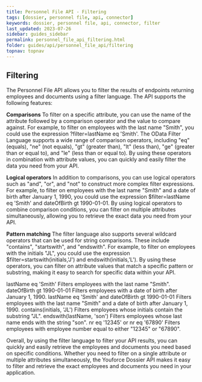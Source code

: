 ```yaml
---
title: Personnel File API - Filtering
tags: [dossier, personnel file, api, connector]
keywords: dossier, personnel file, api, connector, filter
last_updated: 2023-07-26
sidebar: guides_sidebar
permalink: personnel_file_api_filtering.html
folder: guides/api/personnel_file_api/filtering
topnav: topnav
---
```


<h2>Filtering</h2>

The Personnel File API allows you to filter the results of endpoints returning employees and documents using a filter language. The API supports the following features:

**Comparisons**
To filter on a specific attribute, you can use the name of the attribute followed by a comparison operator and the value to compare against. For example, to filter on employees with the last name "Smith", you could use the expression ?filter=lastName eq 'Smith'. The OData Filter Language supports a wide range of comparison operators, including "eq" (equals), "ne" (not equals), "gt" (greater than), "lt" (less than), "ge" (greater than or equal to), and "le" (less than or equal to). By using these operators in combination with attribute values, you can quickly and easily filter the data you need from your API.

**Logical operators** 
In addition to comparisons, you can use logical operators such as "and", "or", and "not" to construct more complex filter expressions. For example, to filter on employees with the last name "Smith" and a date of birth after January 1, 1990, you could use the expression $filter=lastName eq 'Smith' and dateOfBirth gt 1990-01-01. By using logical operators to combine comparison conditions, you can filter on multiple attributes simultaneously, allowing you to retrieve the exact data you need from your API.

**Pattern matching**
The filter language also supports several wildcard operators that can be used for string comparisons. These include "contains", "startswith", and "endswith". For example, to filter on employees with the initials "JL", you could use the expression $filter=startswith(initials,'J') and endswith(initials,'L'). By using these operators, you can filter on attribute values that match a specific pattern or substring, making it easy to search for specific data within your API.

lastName eq 'Smith'	Filters employees with the last name "Smith".
dateOfBirth gt 1990-01-01	Filters employees with a date of birth after January 1, 1990.
lastName eq 'Smith' and dateOfBirth gt 1990-01-01	Filters employees with the last name "Smith" and a date of birth after January 1, 1990.
contains(initials, 'JL')	Filters employees whose initials contain the substring "JL".
endswith(lastName, 'son')	Filters employees whose last name ends with the string "son".
nr eq '12345' or nr eq '67890'	Filters employees with employee number equal to either "12345" or "67890".

Overall, by using the filter language to filter your API results, you can quickly and easily retrieve the employees and documents you need based on specific conditions. Whether you need to filter on a single attribute or multiple attributes simultaneously, the Youforce Dossier API makes it easy to filter and retrieve the exact employees and documents you need in your application.
